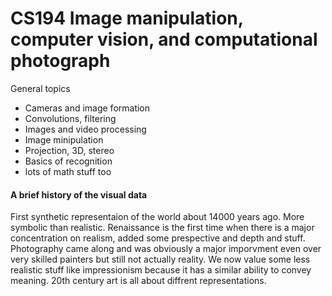 #  CS194 Image manipulation, computer vision, and computational photograph

General topics

- Cameras and image formation
- Convolutions, filtering
- Images and video processing 
- Image minipulation
- Projection, 3D, stereo
- Basics of recognition 
- lots of math stuff too

#### A brief history of the visual data

First synthetic representaion of the world about 14000 years ago. More symbolic than realistic. Renaissance is the first time when there is a major concentration on realism, added some prespective and depth and stuff. Photography came along and was obviously a major imporvment even over very skilled painters but still not actually reality. We now value some less realistic stuff like impressionism because it has a similar ability to convey meaning. 20th century art is all about diffrent representations.



